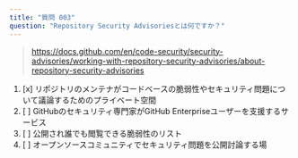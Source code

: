 ```yaml
---
title: "質問 003"
question: "Repository Security Advisoriesとは何ですか？"
---
```



> https://docs.github.com/en/code-security/security-advisories/working-with-repository-security-advisories/about-repository-security-advisories
1. [x] リポジトリのメンテナがコードベースの脆弱性やセキュリティ問題について議論するためのプライベート空間
1. [ ] GitHubのセキュリティ専門家がGitHub Enterpriseユーザーを支援するサービス
1. [ ] 公開され誰でも閲覧できる脆弱性のリスト
1. [ ] オープンソースコミュニティでセキュリティ問題を公開討論する場